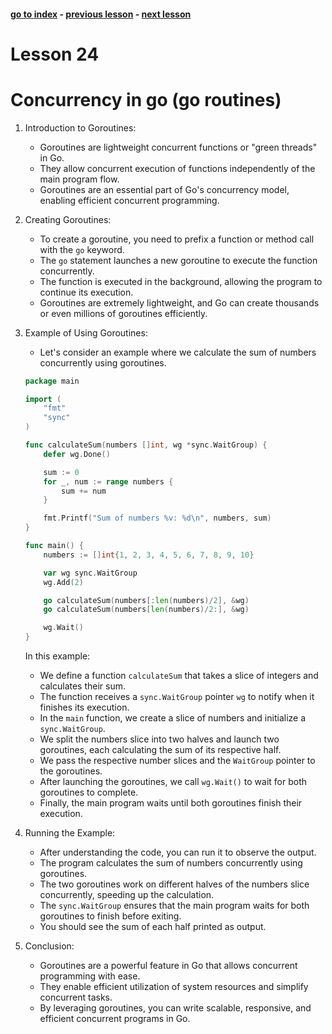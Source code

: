 #### [go to index](https://github.com/KerimCETINBAS/golang) - [previous lesson](https://github.com/KerimCETINBAS/golang/tree/lesson_23) - [next lesson](https://github.com/KerimCETINBAS/golang/tree/lesson_25)

&#10;

# Lesson 24

# Concurrency in go (go routines)

1. Introduction to Goroutines:

   - Goroutines are lightweight concurrent functions or "green threads" in Go.
   - They allow concurrent execution of functions independently of the main program flow.
   - Goroutines are an essential part of Go's concurrency model, enabling efficient concurrent programming.

2. Creating Goroutines:

   - To create a goroutine, you need to prefix a function or method call with the `go` keyword.
   - The `go` statement launches a new goroutine to execute the function concurrently.
   - The function is executed in the background, allowing the program to continue its execution.
   - Goroutines are extremely lightweight, and Go can create thousands or even millions of goroutines efficiently.

3. Example of Using Goroutines:

   - Let's consider an example where we calculate the sum of numbers concurrently using goroutines.

   ```go
   package main

   import (
       "fmt"
       "sync"
   )

   func calculateSum(numbers []int, wg *sync.WaitGroup) {
       defer wg.Done()

       sum := 0
       for _, num := range numbers {
           sum += num
       }

       fmt.Printf("Sum of numbers %v: %d\n", numbers, sum)
   }

   func main() {
       numbers := []int{1, 2, 3, 4, 5, 6, 7, 8, 9, 10}

       var wg sync.WaitGroup
       wg.Add(2)

       go calculateSum(numbers[:len(numbers)/2], &wg)
       go calculateSum(numbers[len(numbers)/2:], &wg)

       wg.Wait()
   }
   ```

   In this example:

   - We define a function `calculateSum` that takes a slice of integers and calculates their sum.
   - The function receives a `sync.WaitGroup` pointer `wg` to notify when it finishes its execution.
   - In the `main` function, we create a slice of numbers and initialize a `sync.WaitGroup`.
   - We split the numbers slice into two halves and launch two goroutines, each calculating the sum of its respective half.
   - We pass the respective number slices and the `WaitGroup` pointer to the goroutines.
   - After launching the goroutines, we call `wg.Wait()` to wait for both goroutines to complete.
   - Finally, the main program waits until both goroutines finish their execution.

4. Running the Example:

   - After understanding the code, you can run it to observe the output.
   - The program calculates the sum of numbers concurrently using goroutines.
   - The two goroutines work on different halves of the numbers slice concurrently, speeding up the calculation.
   - The `sync.WaitGroup` ensures that the main program waits for both goroutines to finish before exiting.
   - You should see the sum of each half printed as output.

5. Conclusion:
   - Goroutines are a powerful feature in Go that allows concurrent programming with ease.
   - They enable efficient utilization of system resources and simplify concurrent tasks.
   - By leveraging goroutines, you can write scalable, responsive, and efficient concurrent programs in Go.
